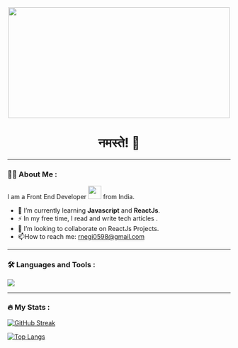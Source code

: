 

<!-- <img src="https://komarev.com/ghpvc/?username=rnegi0598&style=flat-square&color=blue" alt=""/> -->
<div id="header" align="middle">
<!--   <img src="https://media.giphy.com/media/uhkgRdrMSnqDBofJru/giphy.gif" width="200" /> -->
  <img src="https://media.giphy.com/media/qgQUggAC3Pfv687qPC/giphy.gif" width="500" height="250" />

  <h1 align="middle">नमस्ते! 🙏 </h1>
 
</div>



---
### :man_technologist: About Me :
I am a Front End Developer <img src="https://media.giphy.com/media/WUlplcMpOCEmTGBtBW/giphy.gif" width="30"> from India.

- :seedling: I’m currently learning   **Javascript** and **ReactJs**.
- :zap: In my free time, I read and write tech articles .
- 👯 I’m looking to collaborate on ReactJs Projects.
- :mailbox:How to reach me: rnegi0598@gmail.com

---

### :hammer_and_wrench: Languages and Tools :
<p align="left"> 
  <img src="https://skillicons.dev/icons?i=html,css,js,react,bootstrap,c,bash,vim,vercel,express,firebase,git,github,heroku,java,linux,mongodb,mysql,nodejs,ts,vscode&perline=11">
</p>


---

### :fire: My Stats :

[![GitHub Streak](http://github-readme-streak-stats.herokuapp.com?user=rnegi0598&theme=dark&background=000000)](https://git.io/streak-stats)

[![Top Langs](https://github-readme-stats.vercel.app/api/top-langs/?username=rnegi0598&layout=compact&theme=vision-friendly-dark)](https://github.com/anuraghazra/github-readme-stats)





<!--
**rnegi0598/rnegi0598** is a ✨ _special_ ✨ repository because its `README.md` (this file) appears on your GitHub profile.

Here are some ideas to get you started:

- 🔭 I’m currently working on ...
- 🌱 I’m currently learning ...
- 👯 I’m looking to collaborate on ...
- 🤔 I’m looking for help with ...
- 💬 Ask me about ...
- 📫 How to reach me: ...
- 😄 Pronouns: ...
- ⚡ Fun fact: ...
-->

